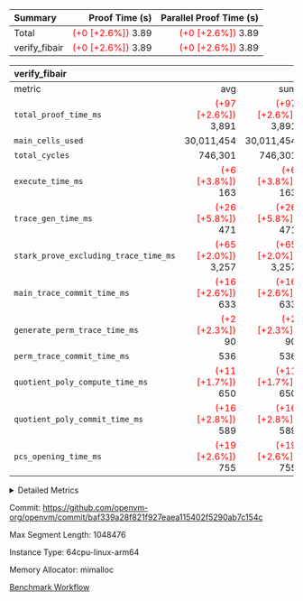 | Summary | Proof Time (s) | Parallel Proof Time (s) |
|:---|---:|---:|
| Total | <span style='color: red'>(+0 [+2.6%])</span> 3.89 | <span style='color: red'>(+0 [+2.6%])</span> 3.89 |
| verify_fibair | <span style='color: red'>(+0 [+2.6%])</span> 3.89 | <span style='color: red'>(+0 [+2.6%])</span> 3.89 |


| verify_fibair |||||
|:---|---:|---:|---:|---:|
|metric|avg|sum|max|min|
| `total_proof_time_ms ` | <span style='color: red'>(+97 [+2.6%])</span> 3,891 | <span style='color: red'>(+97 [+2.6%])</span> 3,891 | <span style='color: red'>(+97 [+2.6%])</span> 3,891 | <span style='color: red'>(+97 [+2.6%])</span> 3,891 |
| `main_cells_used     ` |  30,011,454 |  30,011,454 |  30,011,454 |  30,011,454 |
| `total_cycles        ` |  746,301 |  746,301 |  746,301 |  746,301 |
| `execute_time_ms     ` | <span style='color: red'>(+6 [+3.8%])</span> 163 | <span style='color: red'>(+6 [+3.8%])</span> 163 | <span style='color: red'>(+6 [+3.8%])</span> 163 | <span style='color: red'>(+6 [+3.8%])</span> 163 |
| `trace_gen_time_ms   ` | <span style='color: red'>(+26 [+5.8%])</span> 471 | <span style='color: red'>(+26 [+5.8%])</span> 471 | <span style='color: red'>(+26 [+5.8%])</span> 471 | <span style='color: red'>(+26 [+5.8%])</span> 471 |
| `stark_prove_excluding_trace_time_ms` | <span style='color: red'>(+65 [+2.0%])</span> 3,257 | <span style='color: red'>(+65 [+2.0%])</span> 3,257 | <span style='color: red'>(+65 [+2.0%])</span> 3,257 | <span style='color: red'>(+65 [+2.0%])</span> 3,257 |
| `main_trace_commit_time_ms` | <span style='color: red'>(+16 [+2.6%])</span> 633 | <span style='color: red'>(+16 [+2.6%])</span> 633 | <span style='color: red'>(+16 [+2.6%])</span> 633 | <span style='color: red'>(+16 [+2.6%])</span> 633 |
| `generate_perm_trace_time_ms` | <span style='color: red'>(+2 [+2.3%])</span> 90 | <span style='color: red'>(+2 [+2.3%])</span> 90 | <span style='color: red'>(+2 [+2.3%])</span> 90 | <span style='color: red'>(+2 [+2.3%])</span> 90 |
| `perm_trace_commit_time_ms` |  536 |  536 |  536 |  536 |
| `quotient_poly_compute_time_ms` | <span style='color: red'>(+11 [+1.7%])</span> 650 | <span style='color: red'>(+11 [+1.7%])</span> 650 | <span style='color: red'>(+11 [+1.7%])</span> 650 | <span style='color: red'>(+11 [+1.7%])</span> 650 |
| `quotient_poly_commit_time_ms` | <span style='color: red'>(+16 [+2.8%])</span> 589 | <span style='color: red'>(+16 [+2.8%])</span> 589 | <span style='color: red'>(+16 [+2.8%])</span> 589 | <span style='color: red'>(+16 [+2.8%])</span> 589 |
| `pcs_opening_time_ms ` | <span style='color: red'>(+19 [+2.6%])</span> 755 | <span style='color: red'>(+19 [+2.6%])</span> 755 | <span style='color: red'>(+19 [+2.6%])</span> 755 | <span style='color: red'>(+19 [+2.6%])</span> 755 |



<details>
<summary>Detailed Metrics</summary>

|  | verify_program_compile_ms | total_cells | stark_prove_excluding_trace_time_ms | quotient_poly_compute_time_ms | quotient_poly_commit_time_ms | perm_trace_commit_time_ms | pcs_opening_time_ms | main_trace_commit_time_ms |
| --- | --- | --- | --- | --- | --- | --- | --- |
|  | 3 | 65,536 | 68 | 3 | 13 | 0 | 34 | 17 | 

| air_name | rows | quotient_deg | main_cols | interactions | constraints | cells |
| --- | --- | --- | --- | --- | --- | --- |
| AccessAdapterAir<2> |  | 4 |  | 5 | 12 |  | 
| AccessAdapterAir<4> |  | 4 |  | 5 | 12 |  | 
| AccessAdapterAir<8> |  | 4 |  | 5 | 12 |  | 
| FibonacciAir | 32,768 | 1 | 2 |  | 5 | 65,536 | 
| FriReducedOpeningAir |  | 4 |  | 35 | 59 |  | 
| NativePoseidon2Air<BabyBearParameters>, 1> |  | 4 |  | 31 | 302 |  | 
| PhantomAir |  | 4 |  | 3 | 4 |  | 
| ProgramAir |  | 1 |  | 1 | 4 |  | 
| VariableRangeCheckerAir |  | 1 |  | 1 | 4 |  | 
| VmAirWrapper<BranchNativeAdapterAir, BranchEqualCoreAir<1> |  | 2 |  | 11 | 23 |  | 
| VmAirWrapper<JalNativeAdapterAir, JalCoreAir> |  | 4 |  | 7 | 6 |  | 
| VmAirWrapper<NativeAdapterAir<2, 0>, PublicValuesCoreAir> |  | 4 |  | 11 | 22 |  | 
| VmAirWrapper<NativeAdapterAir<2, 1>, FieldArithmeticCoreAir> |  | 4 |  | 15 | 23 |  | 
| VmAirWrapper<NativeLoadStoreAdapterAir<1>, NativeLoadStoreCoreAir<1> |  | 4 |  | 19 | 31 |  | 
| VmAirWrapper<NativeVectorizedAdapterAir<4>, FieldExtensionCoreAir> |  | 4 |  | 15 | 23 |  | 
| VmConnectorAir |  | 4 |  | 3 | 8 |  | 
| VolatileBoundaryAir |  | 4 |  | 4 | 16 |  | 

| group | trace_gen_time_ms | total_proof_time_ms | total_cycles | total_cells | stark_prove_excluding_trace_time_ms | quotient_poly_compute_time_ms | quotient_poly_commit_time_ms | perm_trace_commit_time_ms | pcs_opening_time_ms | main_trace_commit_time_ms | main_cells_used | generate_perm_trace_time_ms | execute_time_ms |
| --- | --- | --- | --- | --- | --- | --- | --- | --- | --- | --- | --- | --- | --- |
| verify_fibair | 471 | 3,891 | 746,301 | 89,839,640 | 3,257 | 650 | 589 | 536 | 755 | 633 | 30,011,454 | 90 | 163 | 

| group | air_name | rows | prep_cols | perm_cols | main_cols | cells |
| --- | --- | --- | --- | --- | --- | --- |
| verify_fibair | AccessAdapterAir<2> | 131,072 |  | 16 | 11 | 3,538,944 | 
| verify_fibair | AccessAdapterAir<4> | 65,536 |  | 16 | 13 | 1,900,544 | 
| verify_fibair | AccessAdapterAir<8> | 32,768 |  | 16 | 17 | 1,081,344 | 
| verify_fibair | FriReducedOpeningAir | 512 |  | 76 | 64 | 71,680 | 
| verify_fibair | NativePoseidon2Air<BabyBearParameters>, 1> | 8,192 |  | 36 | 348 | 3,145,728 | 
| verify_fibair | PhantomAir | 16,384 |  | 8 | 6 | 229,376 | 
| verify_fibair | ProgramAir | 8,192 |  | 8 | 10 | 147,456 | 
| verify_fibair | VariableRangeCheckerAir | 262,144 | 2 | 8 | 1 | 2,359,296 | 
| verify_fibair | VmAirWrapper<BranchNativeAdapterAir, BranchEqualCoreAir<1> | 262,144 |  | 28 | 23 | 13,369,344 | 
| verify_fibair | VmAirWrapper<JalNativeAdapterAir, JalCoreAir> | 32,768 |  | 12 | 10 | 720,896 | 
| verify_fibair | VmAirWrapper<NativeAdapterAir<2, 1>, FieldArithmeticCoreAir> | 524,288 |  | 20 | 30 | 26,214,400 | 
| verify_fibair | VmAirWrapper<NativeLoadStoreAdapterAir<1>, NativeLoadStoreCoreAir<1> | 524,288 |  | 24 | 41 | 34,078,720 | 
| verify_fibair | VmAirWrapper<NativeVectorizedAdapterAir<4>, FieldExtensionCoreAir> | 8,192 |  | 20 | 40 | 491,520 | 
| verify_fibair | VmConnectorAir | 2 | 1 | 8 | 4 | 24 | 
| verify_fibair | VolatileBoundaryAir | 131,072 |  | 8 | 11 | 2,490,368 | 

</details>


Commit: https://github.com/openvm-org/openvm/commit/baf339a28f821f927eaea115402f5290ab7c154c

Max Segment Length: 1048476

Instance Type: 64cpu-linux-arm64

Memory Allocator: mimalloc

[Benchmark Workflow](https://github.com/openvm-org/openvm/actions/runs/12697494760)
